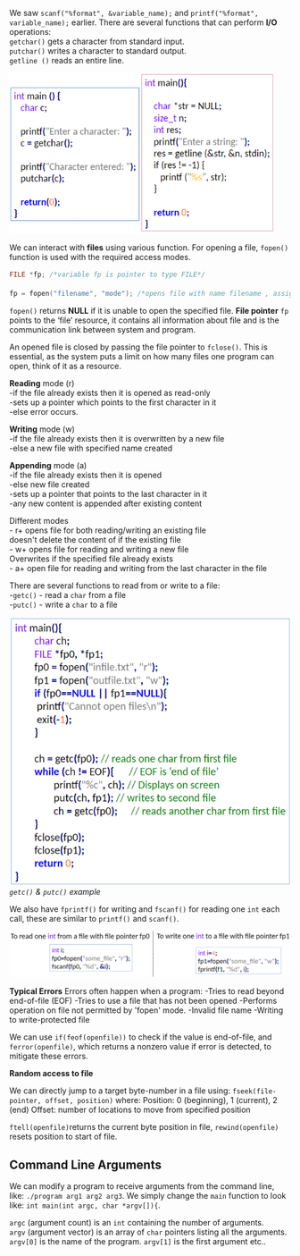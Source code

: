 We saw `scanf("%format", &variable_name);` and `printf("%format", variable_name);` earlier. There are several functions that can perform **I/O** operations:  
`getchar()` gets a character from standard input.  
`putchar()` writes a character to standard output.  
`getline ()` reads an entire line.  

![](Images/Pasted%20image%2020231009211153.png)  

We can interact with **files** using various function. For opening a file, `fopen()` function is used with the required access modes.
```c
FILE *fp; /*variable fp is pointer to type FILE*/ 

fp = fopen("filename", "mode"); /*opens file with name filename , assigns identifier to fp */
```

`fopen()` returns **NULL** if it is unable to open the specified file. **File pointer** `fp` points to the ‘file’ resource, it contains all information about file and is the communication link between system and program.  

An opened file is closed by passing the file pointer to `fclose()`. This is essential, as the system puts a limit on how many files one program can open, think of it as a resource.  

**Reading** mode (r)  
	 -if the file already exists then it is opened as read-only  
	 -sets up a pointer which points to the first character in it  
	 -else error occurs.  
 
**Writing** mode (w)  
	-if the file already exists then it is overwritten by a new file  
	-else a new file with specified name created  

**Appending** mode (a)  
	-if the file already exists then it is opened  
	-else new file created  
	-sets up a pointer that points to the last character in it  
	-any new content is appended after existing content  

Different modes   
	- r+ opens file for both reading/writing an existing file  
	doesn't delete the content of if the existing file  
	- w+ opens file for reading and writing a new file  
	Overwrites if the specified file already exists  
	- a+ open file for reading and writing from the last character in the file  

There are several functions to read from or write to a file:  
	-`getc()` - read a `char` from a file  
	-`putc()` - write a `char` to a file  

![](Images/Obsidian_fJGmT9d3Es.png)
*`getc()` & `putc()` example*  

We also have `fprintf()` for writing and `fscanf()` for reading one `int` each call, these are similar to `printf()` and `scanf()`.

![](Images/Pasted%20image%2020231009213908.png)

**Typical Errors**
Errors often happen when a program:
	-Tries to read beyond end-of-file (EOF)
	-Tries to use a file that has not been opened
	-Performs operation on file not permitted by 'fopen' mode.
	-Invalid file name
	-Writing to write-protected file

We can use `if(feof(openfile))` to check if the value is end-of-file, and `ferror(openfile)`, which returns a nonzero value if error is detected, to mitigate these errors.

**Random access to file**

We can directly jump to a target byte-number in a file using:
`fseek(file-pointer, offset, position)` where:
Position: 0 (beginning), 1 (current), 2 (end)
Offset: number of locations to move from specified position

`ftell(openfile)`returns the current byte position in file, `rewind(openfile)` resets position to start of file.


## Command Line Arguments
We can modify a program to receive arguments from the command line, like: `./program arg1 arg2 arg3`. We simply change the `main` function to look like: `int main(int argc, char *argv[]){`.

`argc` (argument count) is an `int` containing the number of arguments.  
`argv` (argument vector) is an array of `char` pointers listing all the arguments. 
`argv[0]` is the name of the program.
`argv[1]` is the first argument etc..  

